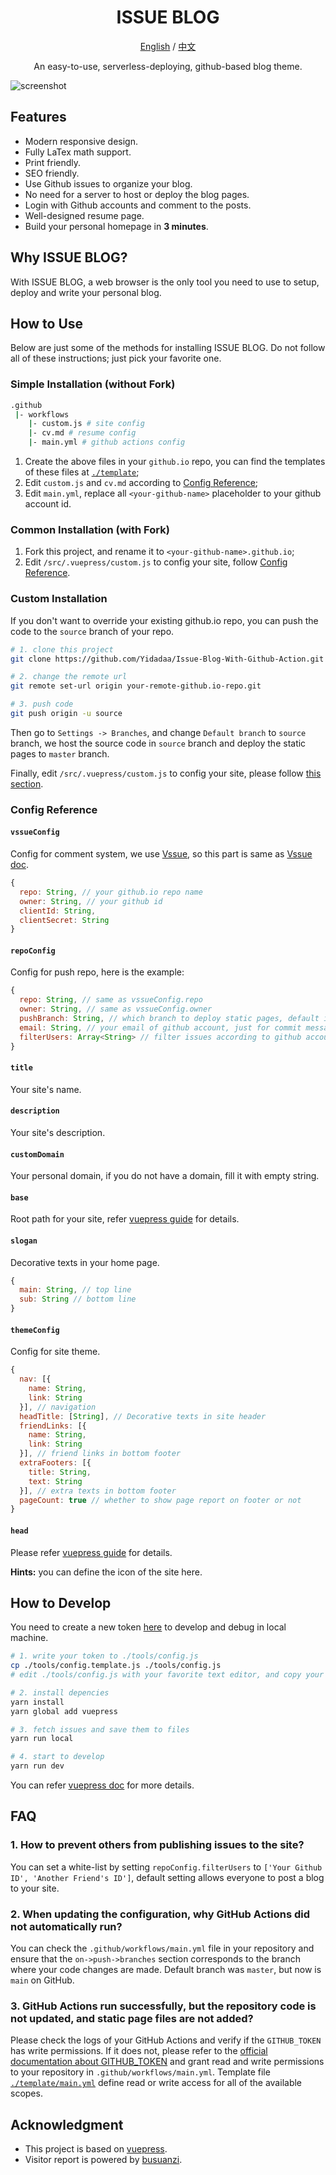 <h1 align="center">ISSUE BLOG</h1>

<div align="center">

[English](./README.md) / [中文](./README-zh.md)

An easy-to-use, serverless-deploying, github-based blog theme.
</div>


<img align="center" src="./img/screenshot.jpg" alt="screenshot"/>

## Features
- Modern responsive design.
- Fully LaTex math support.
- Print friendly.
- SEO friendly.
- Use Github issues to organize your blog.
- No need for a server to host or deploy the blog pages.
- Login with Github accounts and comment to the posts.
- Well-designed resume page.
- Build your personal homepage in **3 minutes**.

## Why ISSUE BLOG?
With ISSUE BLOG, a web browser is the only tool you need to use to setup, deploy and write your personal blog. 

## How to Use
Below are just some of the methods for installing ISSUE BLOG. Do not follow all of these instructions; just pick your favorite one.

### Simple Installation (without Fork)
``` bash
.github
 |- workflows
    |- custom.js # site config
    |- cv.md # resume config
    |- main.yml # github actions config
```
1. Create the above files in your `github.io` repo, you can find the templates of these files at [`./template`](./template);
2. Edit `custom.js` and `cv.md` according to [Config Reference](#config-reference);
3. Edit `main.yml`, replace all `<your-github-name>` placeholder to your github account id.

### Common Installation (with Fork)
1. Fork this project, and rename it to `<your-github-name>.github.io`;
2. Edit `/src/.vuepress/custom.js` to config your site, follow [Config Reference](#config-reference).

### Custom Installation
If you don't want to override your existing github.io repo, you can push the code to the `source` branch of your repo.
```bash
# 1. clone this project
git clone https://github.com/Yidadaa/Issue-Blog-With-Github-Action.git

# 2. change the remote url
git remote set-url origin your-remote-github.io-repo.git

# 3. push code
git push origin -u source
```
Then go to `Settings -> Branches`, and change `Default branch` to `source` branch, we host the source code in `source` branch and deploy the static pages to `master` branch.

Finally, edit `/src/.vuepress/custom.js` to config your site, please follow [this section](#config-reference).

### Config Reference
#### `vssueConfig`
Config for comment system, we use [Vssue](https://vssue.js.org), so this part is same as [Vssue doc](https://vssue.js.org/guide/github.html).
```js
{
  repo: String, // your github.io repo name
  owner: String, // your github id
  clientId: String,
  clientSecret: String
}
```

#### `repoConfig`
Config for push repo, here is the example:
```js
{
  repo: String, // same as vssueConfig.repo
  owner: String, // same as vssueConfig.owner
  pushBranch: String, // which branch to deploy static pages, default is 'master' or 'main'
  email: String, // your email of github account, just for commit message
  filterUsers: Array<String> // filter issues according to github account ids
}
```

#### `title`
Your site's name.

#### `description`
Your site's description.

#### `customDomain`
Your personal domain, if you do not have a domain, fill it with empty string.

#### `base`
Root path for your site, refer [vuepress guide](https://vuepress.vuejs.org/config/#base) for details.

#### `slogan`
Decorative texts in your home page.
```js
{
  main: String, // top line
  sub: String // bottom line
}
```

#### `themeConfig`
Config for site theme.
```js
{
  nav: [{
    name: String,
    link: String
  }], // navigation
  headTitle: [String], // Decorative texts in site header
  friendLinks: [{
    name: String,
    link: String
  }], // friend links in bottom footer
  extraFooters: [{
    title: String,
    text: String
  }], // extra texts in bottom footer
  pageCount: true // whether to show page report on footer or not
}
```

#### `head`
Please refer [vuepress guide](https://vuepress.vuejs.org/config/#head) for details.

**Hints:** you can define the icon of the site here.

## How to Develop
You need to create a new token [here](https://github.com/settings/tokens) to develop and debug in local machine.

```bash
# 1. write your token to ./tools/config.js
cp ./tools/config.template.js ./tools/config.js
# edit ./tools/config.js with your favorite text editor, and copy your token to the file

# 2. install depencies
yarn install
yarn global add vuepress

# 3. fetch issues and save them to files
yarn run local

# 4. start to develop
yarn run dev
```
You can refer [vuepress doc](https://vuepress.vuejs.org/) for more details.

## FAQ
### 1. How to prevent others from publishing issues to the site?
You can set a white-list by setting `repoConfig.filterUsers` to `['Your Github ID', 'Another Friend's ID']`, default setting allows everyone to post a blog to your site.

### 2. When updating the configuration, why GitHub Actions did not automatically run?

You can check the `.github/workflows/main.yml` file in your repository and ensure that the `on->push->branches` section corresponds to the branch where your code changes are made. Default branch was `master`, but now is `main` on GitHub.

### 3. GitHub Actions run successfully, but the repository code is not updated, and static page files are not added?

Please check the logs of your GitHub Actions and verify if the `GITHUB_TOKEN` has write permissions. If it does not, please refer to the [official documentation about GITHUB_TOKEN](https://docs.github.com/zh/actions/security-guides/automatic-token-authentication) and grant read and write permissions to your repository in `.github/workflows/main.yml`. Template file [`./template/main.yml`](./template/main.yml) define read or write access for all of the available scopes.

## Acknowledgment
- This project is based on [vuepress](https://vuepress.vuejs.org/).
- Visitor report is powered by [busuanzi](http://busuanzi.ibruce.info/).
